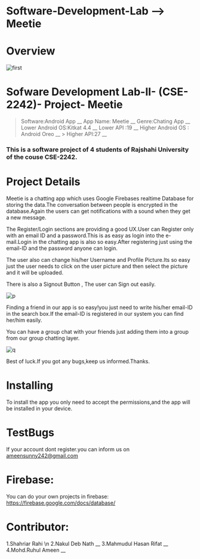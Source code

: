 # Software-Development-Lab --> Meetie

# Overview




![first](https://user-images.githubusercontent.com/28553170/36095262-aabeeaaa-101b-11e8-9845-64a78e13bd12.png)

# Sofware Development Lab-II- (CSE-2242)- Project- Meetie
  
   > Software:Android App __
   > App Name: Meetie __
   > Genre:Chating App __ 
   > Lower Android OS:Kitkat 4.4 __ 
   > Lower API :19 __ 
   >  Higher Android OS : Android Oreo __
    > Higher API:27 __ 

### This is a software project of 4 students of Rajshahi University of  the couse CSE-2242.


# Project Details



Meetie  is a chatting app which uses  Google Firebases realtime Database for storing the data.The conversation between people is encrypted in the database.Again the users can get notifications with a sound when they get a new message. 

The Register/Login sections are providing a good UX.User can Register only with an email ID and a password.This is  as easy as login into the e-mail.Login in the chatting app is also so easy.After registering just using the email-ID and the password anyone can login.

The user also can change his/her Username and Profile Picture.Its so easy just the user needs to click  on the  user picture and then select the picture and it will be uploaded.

There is also a Signout Button , The user can Sign out easily.

![p](https://user-images.githubusercontent.com/28553170/36095734-9cf51cbc-101d-11e8-8ea5-b6fb806cfa60.jpg)



Finding a friend in our app is so easy!you just need to  write his/her email-ID in the search box.If the email-ID is registered in our system you can find her/him easily.

You can have a group chat with your friends just adding them into a group from our group chatting layer.

![q](https://user-images.githubusercontent.com/28553170/36095771-cbba5ca6-101d-11e8-992a-1f9bf32764d9.jpg)


Best of luck.If you got any bugs,keep us informed.Thanks.


# Installing
 To install the app you only need to accept the permissions,and the app will be installed in your device.

# TestBugs

If your account dont register.you can  inform  us on ameensunny242@gmail.com

# Firebase:

 You can do your own projects in firebase: https://firebase.google.com/docs/database/


# Contributor:

1.Shahriar Rahi \n 
2.Nakul Deb Nath __ 
3.Mahmudul Hasan Rifat __ 
4.Mohd.Ruhul Ameen __   





